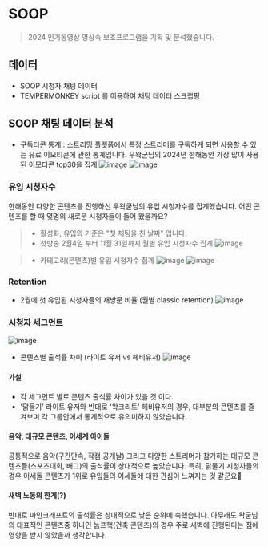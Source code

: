# SOOP
> 2024 인기동영상 영상속 보조프로그램을 기획 및 분석했습니다.

## 데이터 
* SOOP 시청자 채팅 데이터
* TEMPERMONKEY script 를 이용하여 채팅 데이터 스크랩핑

## SOOP 채팅 데이터 분석
* 구독티콘 통계 : 스트리밍 플랫폼에서 특정 스트리머를 구독하게 되면 사용할 수 있는 유료 이모티콘에 관한 통계입니다. 우왁굳님의 2024년 한해동안 가장 많이 사용된 이모티콘 top30을 집계
![image](https://github.com/user-attachments/assets/3086c83c-b172-4cc2-9ec1-f9ac52adbdff)
![image](https://github.com/user-attachments/assets/685731e4-d9e9-4133-b863-a4c00a6fa293)

  
### 유입 시청자수
한해동안 다양한 콘텐츠를 진행하신 우왁굳님의 유입 시청자수를 집계했습니다. 어떤 콘텐츠를 할 때 몇명의 새로운 시청자들이 들어 왔을까요?
> * 활성화, 유입의 기준은 "첫 채팅을 친 날짜" 입니다.
> * 첫방송 2월4일 부터 11월 31일까지 월별 유입 시청자수 집계
![image](https://github.com/user-attachments/assets/ec513fda-1918-4b4b-8d73-ace9e31180c7)
 
> * 카테고리(콘텐츠)별 유입 시청자수 집계
![image](https://github.com/user-attachments/assets/6ad3ae4f-be3a-4df5-8acb-73b179462995)
![image](https://github.com/user-attachments/assets/ebb45b2d-0a31-433f-8b55-4c5514fb7fbb)


### Retention
* 2월에 첫 유입된 시청자들의 재방문 비율 (월별 classic retention) 
![image](https://github.com/user-attachments/assets/e358fd13-667d-4f7c-9374-693770500eb3)


### 시청자 세그먼트 
![image](https://github.com/user-attachments/assets/9b61a22a-ff4c-49f9-ad32-ad133908781f)


* 콘텐츠별 출석률 차이 (라이트 유저 vs 헤비유저)
![image](https://github.com/user-attachments/assets/38cb25b1-92d1-4b07-baf3-6c1051e8578c)

#### 가설
* 각 세그먼트 별로 콘텐츠 출석률 차이가 있을 것 이다.
* '닭둘기' 라이트 유저와 반대로 '왁크리트' 헤비유저의 경우, 대부분의 콘텐츠를 즐겨보며 각 그룹안에서 통계적으로 유의미하지 않았습니다. 


#### 음악, 대규모 콘텐츠, 이세계 아이돌
공통적으로 음악(구간단속, 작캠 공개날) 그리고 다양한 스트리머가 참가하는 대규모 콘텐츠들(스포츠대회, 배그)의 출석률이 상대적으로 높았습니다. 특히, 닭둘기 시청자들의 경우 이세돌 콘텐츠가 1위로 유입들의 이세돌에 대한 관심이 느껴지는 것 같군요🤔 

#### 새벽 노동의 한계(?)
반대로 마인크래프트의 출석률은 상대적으로 낮은 순위에 속했습니다. 아무래도 왁굳님의 대표적인 콘텐츠중 하나인 눕프핵(건축 콘텐츠)의 경우 주로 새벽에 진행된다는 점에 영향을 받지 않았을까 생각합니다. 

​
